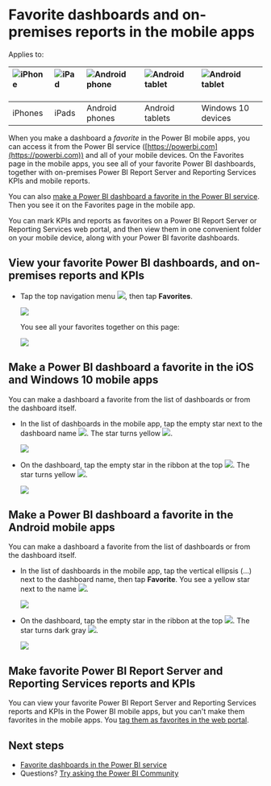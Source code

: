<properties 
   pageTitle="Favorite dashboards and on-premises reports in the mobile apps"
   description="Read about making and viewing your favorite Power BI dashboards, Power BI Report Server and Reporting Services reports and KPIs in the mobile apps."
   services="powerbi" 
   documentationCenter="" 
   authors="maggiesMSFT" 
   manager="erikre" 
   backup=""
   editor=""
   tags=""
   qualityFocus="no"
   qualityDate=""/>
 
<tags
   ms.service="powerbi"
   ms.devlang="NA"
   ms.topic="article"
   ms.tgt_pltfrm="NA"
   ms.workload="powerbi"
   ms.date="05/16/2017"
   ms.author="maggies"/>

# Favorite dashboards and on-premises reports in the mobile apps 

Applies to:

| ![iPhone](media/powerbi-mobile-favorites/iphone-logo-50-px.png) | ![iPad](media/powerbi-mobile-favorites/ipad-logo-50-px.png) | ![Android phone](media/powerbi-mobile-favorites/android-phone-logo-50-px.png) | ![Android tablet](media/powerbi-mobile-favorites/android-tablet-logo-50-px.png) | ![Android tablet](media/powerbi-mobile-favorites/win-10-logo-50-px.png) |
|:------------------------|:----------------------------|:----------------------------|:----------------------------------------|:-----------------|
| iPhones | iPads | Android phones | Android tablets | Windows 10 devices |

When you make a dashboard a *favorite* in the Power BI mobile apps, you can access it from the Power BI service ([https://powerbi.com](https://powerbi.com)) and all of your mobile devices. On the Favorites page in the mobile apps, you see all of your favorite Power BI dashboards, together with on-premises Power BI Report Server and Reporting Services KPIs and mobile reports.

You can also [make a Power BI dashboard a favorite in the Power BI service](powerbi-service-favorite-dashboards.md). Then you see it on the Favorites page in the mobile app.

You can mark KPIs and reports as favorites on a Power BI Report Server or Reporting Services web portal, and then view them in one convenient folder on your mobile device, along with your Power BI favorite dashboards.

## View your favorite Power BI dashboards, and on-premises reports and KPIs

*   Tap the top navigation menu ![](media/powerbi-mobile-favorites/power-bi-iphone-global-nav-button.png), then tap **Favorites**.

    ![](media/powerbi-mobile-iphone-kpis-mobile-reports/power-bi-ipad-faves-pbi-report-server.png)

    You see all your favorites together on this page:

    ![](media/powerbi-mobile-iphone-kpis-mobile-reports/power-bi-ipad-favorites.png)

## Make a Power BI dashboard a favorite in the iOS and Windows 10 mobile apps
You can make a dashboard a favorite from the list of dashboards or from the dashboard itself.

* In the list of dashboards in the mobile app, tap the empty star next to the dashboard name ![](media/powerbi-mobile-favorites/power-bi-mobile-not-favorite-icon.png). The star turns yellow ![](media/powerbi-mobile-favorites/power-bi-mobile-yes-favorite-icon.png).

    ![](media/powerbi-mobile-favorites/power-bi-mobile-make-dashboard-favorite.png)

* On the dashboard, tap the empty star in the ribbon at the top ![](media/powerbi-mobile-favorites/power-bi-mobile-not-favorite-icon.png). The star turns yellow ![](media/powerbi-mobile-favorites/power-bi-mobile-yes-favorite-icon.png).

    ![](media/powerbi-mobile-favorites/power-bi-mobile-favorite-selected.png)

## Make a Power BI dashboard a favorite in the Android mobile apps
You can make a dashboard a favorite from the list of dashboards or from the dashboard itself.

* In the list of dashboards in the mobile app, tap the vertical ellipsis (...) next to the dashboard name, then tap **Favorite**. You see a yellow star next to the name ![](media/powerbi-mobile-favorites/power-bi-mobile-yes-favorite-icon.png).

    ![](media/powerbi-mobile-favorites/power-bi-android-make-favorite.png)

* On the dashboard, tap the empty star in the ribbon at the top ![](media/powerbi-mobile-favorites/power-bi-mobile-not-favorite-icon.png). The star turns dark gray ![](media/powerbi-mobile-favorites/power-bi-android-favorite-icon.png).

    ![](media/powerbi-mobile-favorites/power-bi-android-favorite-in-dashboard.png)


## Make favorite Power BI Report Server and Reporting Services reports and KPIs

You can view your favorite Power BI Report Server and Reporting Services reports and KPIs in the Power BI mobile apps, but you can't make them favorites in the mobile apps. You [tag them as favorites in the web portal](reportserver-getting-around.md#tag-your-favorite-reports-and-kpis). 

## Next steps

* [Favorite dashboards in the Power BI service](powerbi-service-favorite-dashboards.md) 
* Questions? [Try asking the Power BI Community](http://community.powerbi.com/)
